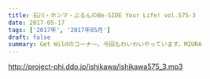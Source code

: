 ```yaml
---
title: 石川・ホンマ・ぶるんのBe-SIDE Your Life! vol.575-3
date: 2017-05-17
tags: ['2017年', '2017年05月']
draft: false
summary: Get Wildのコーナー。今回もわいわいやっています。MIURA
---
```


http://project-phi.ddo.jp/ishikawa/ishikawa575_3.mp3
